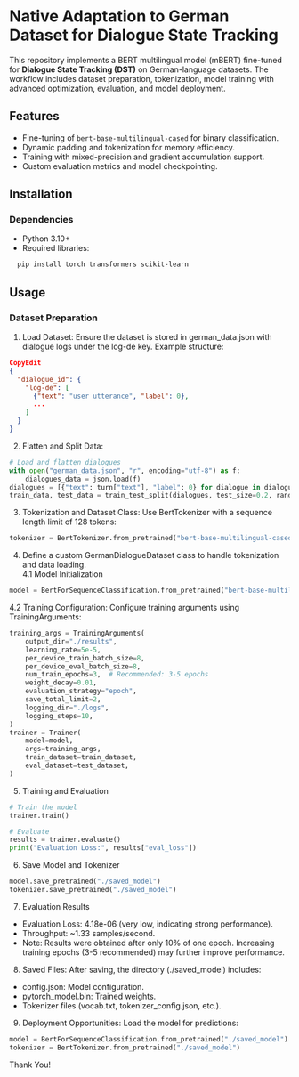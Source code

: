 # Native Adaptation to German Dataset for Dialogue State Tracking

This repository implements a BERT multilingual model (mBERT) fine-tuned for **Dialogue State Tracking (DST)** on German-language datasets. The workflow includes dataset preparation, tokenization, model training with advanced optimization, evaluation, and model deployment.

## Features
- Fine-tuning of `bert-base-multilingual-cased` for binary classification.
- Dynamic padding and tokenization for memory efficiency.
- Training with mixed-precision and gradient accumulation support.
- Custom evaluation metrics and model checkpointing.

## Installation

### Dependencies
- Python 3.10+
- Required libraries:
  
```bash
  pip install torch transformers scikit-learn
```
## Usage

### Dataset Preparation
1. Load Dataset: Ensure the dataset is stored in german_data.json with dialogue logs under the log-de key. Example structure:
```json
CopyEdit
{
  "dialogue_id": {
    "log-de": [
      {"text": "user utterance", "label": 0},
      ...
    ]
  }
}
```

2. Flatten and Split Data:
```python
# Load and flatten dialogues
with open("german_data.json", "r", encoding="utf-8") as f:
    dialogues_data = json.load(f)
dialogues = [{"text": turn["text"], "label": 0} for dialogue in dialogues_data.values() for turn in dialogue["log-de"]]
train_data, test_data = train_test_split(dialogues, test_size=0.2, random_state=42)
```

3. Tokenization and Dataset Class: Use BertTokenizer with a sequence length limit of 128 tokens:
```python
tokenizer = BertTokenizer.from_pretrained("bert-base-multilingual-cased")
```
4. Define a custom GermanDialogueDataset class to handle tokenization and data loading. <br>
4.1 Model Initialization
```python
model = BertForSequenceClassification.from_pretrained("bert-base-multilingual-cased")
```

4.2 Training Configuration: Configure training arguments using TrainingArguments:
```python
training_args = TrainingArguments(
    output_dir="./results",
    learning_rate=5e-5,
    per_device_train_batch_size=8,
    per_device_eval_batch_size=8,
    num_train_epochs=3,  # Recommended: 3-5 epochs
    weight_decay=0.01,
    evaluation_strategy="epoch",
    save_total_limit=2,
    logging_dir="./logs",
    logging_steps=10,
)
trainer = Trainer(
    model=model,
    args=training_args,
    train_dataset=train_dataset,
    eval_dataset=test_dataset,
)
```
5. Training and Evaluation
```python
# Train the model
trainer.train()

# Evaluate
results = trainer.evaluate()
print("Evaluation Loss:", results["eval_loss"])
```
6. Save Model and Tokenizer
```python
model.save_pretrained("./saved_model")
tokenizer.save_pretrained("./saved_model")
```

7. Evaluation Results
- Evaluation Loss: 4.18e-06 (very low, indicating strong performance).
- Throughput: ~1.33 samples/second.
- Note: Results were obtained after only 10% of one epoch. Increasing training epochs (3-5 recommended) may further improve performance.

8. Saved Files: After saving, the directory (./saved_model) includes:
- config.json: Model configuration.
- pytorch_model.bin: Trained weights.
- Tokenizer files (vocab.txt, tokenizer_config.json, etc.).

9. Deployment Opportunities: Load the model for predictions:
```python
model = BertForSequenceClassification.from_pretrained("./saved_model")
tokenizer = BertTokenizer.from_pretrained("./saved_model")
```
Thank You!
